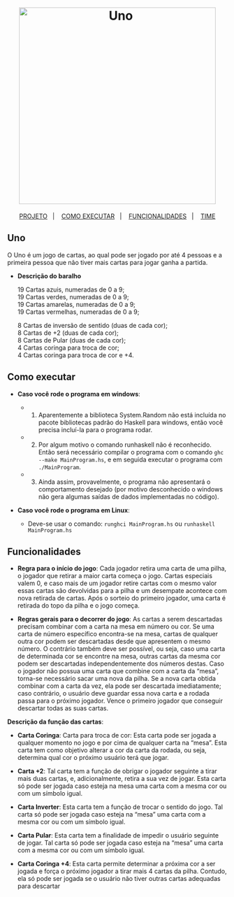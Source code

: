 <h1 align="center">
  <img alt="Uno" title="#Uno" src="https://a-static.mlcdn.com.br/618x463/4-jogo-uno-de-cartas-entre-amigos-2-a-10-pessoas-descontao-copag/prvariedades/7896008981891-43/7d6f80218bd39066a66c755103badd17.jpg" width="450px" />
</h1>

<p align="center">
  <a href="#uno">PROJETO</a>&nbsp;&nbsp;&nbsp;|&nbsp;&nbsp;&nbsp;
    <a href="#como_executar">COMO EXECUTAR</a>&nbsp;&nbsp;&nbsp;|&nbsp;&nbsp;&nbsp;
  <a href="#funcionalidades">FUNCIONALIDADES</a>&nbsp;&nbsp;&nbsp;|&nbsp;&nbsp;&nbsp;
  <a href="#o-time">TIME</a>
</p>

## Uno

O Uno é um jogo de cartas, ao qual pode ser jogado por até 4 pessoas e a primeira pessoa que não tiver mais cartas para jogar ganha a partida.

* **Descrição do baralho** 

   19 Cartas azuis, numeradas de 0 a 9; <br>
   19 Cartas verdes, numeradas de 0 a 9; <br>
   19 Cartas amarelas, numeradas de 0 a 9;<br>
   19 Cartas vermelhas, numeradas de 0 a 9;<br>

    8 Cartas de inversão de sentido (duas de cada cor);<br>
    8 Cartas de +2 (duas de cada cor);<br>
    8 Cartas de Pular (duas de cada cor);<br>
    4 Cartas coringa para troca de cor;<br>
    4 Cartas coringa para troca de cor e +4.<br>
    
## Como executar

* **Caso você rode o programa em windows**: 
  * 1. Aparentemente a biblioteca System.Random não está incluída no pacote bibliotecas padrão do Haskell para windows, então você precisa incluí-la para o programa rodar.
  * 2. Por algum motivo o comando runhaskell não é reconhecido. Então será necessário compilar o programa com o comando `ghc --make MainProgram.hs`, e em seguida executar o programa com `./MainProgram`.
  * 3. Ainda assim, provavelmente, o programa não apresentará o comportamento desejado (por motivo desconhecido o windows não gera algumas saídas de dados implementadas no código).

* **Caso você rode o programa em Linux**:
  * Deve-se usar o comando: `runghci MainProgram.hs` ou `runhaskell MainProgram.hs`

## Funcionalidades

* **Regra para o início do jogo**: Cada jogador retira uma carta de uma pilha, o jogador que retirar a maior carta começa o jogo. Cartas especiais valem 0, e caso mais de um jogador retire cartas com o mesmo valor essas cartas são devolvidas para a pilha e um desempate acontece com nova retirada de cartas. Após o sorteio do primeiro jogador, uma carta é retirada do topo da pilha e o jogo começa.

* **Regras gerais para o decorrer do jogo**: As cartas a serem descartadas precisam combinar com a carta na mesa em número ou cor. Se uma carta de número específico encontra-se na mesa, cartas de qualquer outra cor podem ser descartadas desde que apresentem o mesmo número. O contrário também deve ser possível, ou seja, caso uma carta de determinada cor se encontre na mesa, outras cartas da mesma cor podem ser descartadas independentemente dos números destas.
  Caso o jogador não possua uma carta que combine com a carta da “mesa”, torna-se necessário sacar uma nova da pilha. Se a nova carta obtida combinar com a carta da vez, ela pode ser descartada imediatamente; caso contrário, o usuário deve guardar essa nova carta e a rodada passa para o próximo jogador. Vence o primeiro jogador que conseguir descartar todas as suas cartas.

**Descrição da função das cartas**:

* **Carta Coringa**: Carta para troca de cor: Esta carta pode ser jogada a qualquer momento no jogo e por cima de qualquer carta na “mesa”. Esta carta tem como objetivo alterar a cor da carta da rodada, ou seja, determina qual cor o próximo usuário terá que jogar.

* **Carta +2**: Tal carta tem a função de obrigar o jogador seguinte a tirar mais duas cartas, e, adicionalmente, retira a sua vez de jogar. Esta carta só pode ser jogada caso esteja na mesa uma carta com a mesma cor ou com um símbolo igual.

* **Carta Inverter**: Esta carta tem a função de trocar o sentido do jogo. Tal carta só pode ser jogada caso esteja na “mesa” uma carta com a mesma cor ou com um símbolo igual.

* **Carta Pular**: Esta carta tem a finalidade de impedir o usuário seguinte de jogar. Tal carta só pode ser jogada caso esteja na “mesa” uma carta com a mesma cor ou com um símbolo igual.

* **Carta Coringa +4**: Esta carta permite determinar a próxima cor a ser jogada e força o próximo jogador a tirar mais 4 cartas da pilha. Contudo, ela só pode ser jogada se o usuário não tiver outras cartas adequadas para descartar

